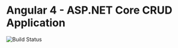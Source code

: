 # Angular 4 - ASP&#46;NET Core CRUD Application

![Build Status](https://socxopte.visualstudio.com/ng4aspnetcore/_apis/build/status/ng4aspnetcore-ASP.NET-Core-CI)